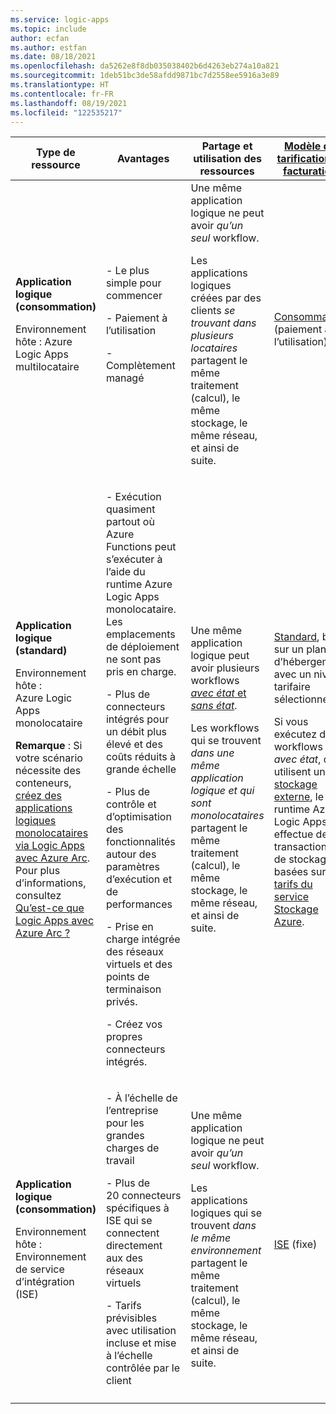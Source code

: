 ```yaml
---
ms.service: logic-apps
ms.topic: include
author: ecfan
ms.author: estfan
ms.date: 08/18/2021
ms.openlocfilehash: da5262e8f8db035038402b6d4263eb274a10a821
ms.sourcegitcommit: 1deb51bc3de58afdd9871bc7d2558ee5916a3e89
ms.translationtype: HT
ms.contentlocale: fr-FR
ms.lasthandoff: 08/19/2021
ms.locfileid: "122535217"
---
```

| Type de ressource | Avantages | Partage et utilisation des ressources | [Modèle de tarification et facturation](../articles/logic-apps/logic-apps-pricing.md) | [Gestion des limites](../articles/logic-apps/logic-apps-limits-and-config.md) |
|---------------|----------|----------------------------|---------------------------------------------------------------------------|-----------------------------------------------------------------------------|
| **Application logique (consommation)** <p><p>Environnement hôte : Azure Logic Apps multilocataire | - Le plus simple pour commencer <p><p>- Paiement à l’utilisation <p><p>- Complètement managé | Une même application logique ne peut avoir *qu’un seul* workflow. <p><p>Les applications logiques créées par des clients *se trouvant dans plusieurs locataires* partagent le même traitement (calcul), le même stockage, le même réseau, et ainsi de suite. | [Consommation](../articles/logic-apps/logic-apps-pricing.md#consumption-pricing) (paiement à l’utilisation) | Azure Logic Apps gère les valeurs par défaut de ces limites, mais vous pouvez modifier certaines de ces valeurs, si cette option est disponible pour la limite en question. |
| **Application logique (standard)** <p><p>Environnement hôte : <br>Azure Logic Apps monolocataire <p><p>**Remarque** : Si votre scénario nécessite des conteneurs, [créez des applications logiques monolocataires via Logic Apps avec Azure Arc](../articles/logic-apps/azure-arc-enabled-logic-apps-create-deploy-workflows.md). Pour plus d’informations, consultez [Qu’est-ce que Logic Apps avec Azure Arc ?](../articles/logic-apps/azure-arc-enabled-logic-apps-overview.md) | - Exécution quasiment partout où Azure Functions peut s’exécuter à l’aide du runtime Azure Logic Apps monolocataire. Les emplacements de déploiement ne sont pas pris en charge. <p><p>- Plus de connecteurs intégrés pour un débit plus élevé et des coûts réduits à grande échelle <p><p>- Plus de contrôle et d’optimisation des fonctionnalités autour des paramètres d’exécution et de performances <p><p>- Prise en charge intégrée des réseaux virtuels et des points de terminaison privés. <p><p>- Créez vos propres connecteurs intégrés. | Une même application logique peut avoir plusieurs workflows [*avec état* et *sans état*](../articles/logic-apps/single-tenant-overview-compare.md#stateful-stateless). <p><p>Les workflows qui se trouvent *dans une même application logique et qui sont monolocataires* partagent le même traitement (calcul), le même stockage, le même réseau, et ainsi de suite. | [Standard](../articles/logic-apps/logic-apps-pricing.md#standard-pricing), basé sur un plan d’hébergement avec un niveau tarifaire sélectionné <p><p>Si vous exécutez des workflows *avec état*, qui utilisent un [stockage externe](../articles/azure-functions/storage-considerations.md#storage-account-requirements), le runtime Azure Logic Apps effectue des transactions de stockage basées sur les [tarifs du service Stockage Azure](https://azure.microsoft.com/pricing/details/storage/). | Vous pouvez modifier les valeurs par défaut de nombreuses limites, en fonction des besoins de votre scénario. <p><p>**Important** : certaines limites sont assorties de valeurs maximales supérieures. Dans Visual Studio Code, les modifications que vous apportez aux limites par défaut dans les fichiers de configuration de votre projet d'application logique n'apparaissent pas dans l'expérience du concepteur. Pour plus d’informations, consultez [Modifier les paramètres de l’environnement et de l’application pour les applications logiques dans Azure Logic Apps monolocataire](../articles/logic-apps/edit-app-settings-host-settings.md). |
| **Application logique (consommation)** <p><p>Environnement hôte : <br>Environnement de service d’intégration (ISE) | - À l’échelle de l’entreprise pour les grandes charges de travail <p><p>- Plus de 20 connecteurs spécifiques à ISE qui se connectent directement aux des réseaux virtuels <p><p>- Tarifs prévisibles avec utilisation incluse et mise à l’échelle contrôlée par le client | Une même application logique ne peut avoir *qu’un seul* workflow. <p><p>Les applications logiques qui se trouvent *dans le même environnement* partagent le même traitement (calcul), le même stockage, le même réseau, et ainsi de suite. | [ISE](../articles/logic-apps/logic-apps-pricing.md#ise-pricing) (fixe) | Azure Logic Apps gère les valeurs par défaut de ces limites, mais vous pouvez modifier certaines de ces valeurs, si cette option est disponible pour la limite en question. |
||||||